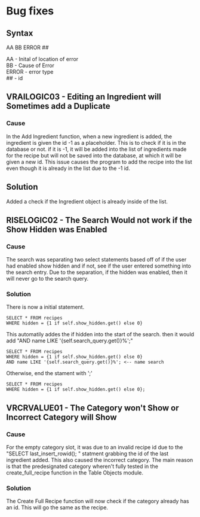 # Bug fixes

## Syntax

AA BB ERROR ##  

AA - Inital of location of error  
BB - Cause of Error  
ERROR - error type  
\## - id

## VRAILOGIC03 - Editing an Ingredient will Sometimes add a Duplicate

### Cause

In the Add Ingredient function, when a new ingredient is added, the ingredient is given the id -1 as a placeholder. This is to check if it is in the database or not. if it is -1, it will be added into the list of ingredients made for the recipe but will not be saved into the database, at which it will be given a new id. This issue causes the program to add the recipe into the list even though it is already in the list due to the -1 id.

## Solution

Added a check if the Ingredient object is already inside of the list.

## RISELOGIC02 - The Search Would not work if the Show Hidden was Enabled

### Cause

The search was separating two select statements based off of if the user had enabled show hidden and if not, see if the user entered something into the search entry. Due to the separation, if the hidden was enabled, then it will never go to the search query.

### Solution

There is now a initial statement.

~~~ SQLITE
SELECT * FROM recipes
WHERE hidden = {1 if self.show_hidden.get() else 0}
~~~

This automatily addes the if hidden into the start of the search.
then it would add "AND name LIKE '{self.search_query.get()}%';"

~~~ SQLITE
SELECT * FROM recipes
WHERE hidden = {1 if self.show_hidden.get() else 0}
AND name LIKE '{self.search_query.get()}%'; <-- name search
~~~

Otherwise,  end the stament with ';'

~~~ SQLITE
SELECT * FROM recipes
WHERE hidden = {1 if self.show_hidden.get() else 0};
~~~

## VRCRVALUE01 - The Category won't Show or Incorrect Category will Show

### Cause

For the empty category slot, it was due to an invalid recipe id due to the "SELECT last_insert_rowid(); " statment grabbing the id of the last ingredient added. This also caused the incorrect category. The main reason is that the predesignated category wheren't fully tested in the create_full_recipe function in the Table Objects module.

### Solution

The Create Full Recipe function will now check if the category already has an id. This will go the same as the recipe.